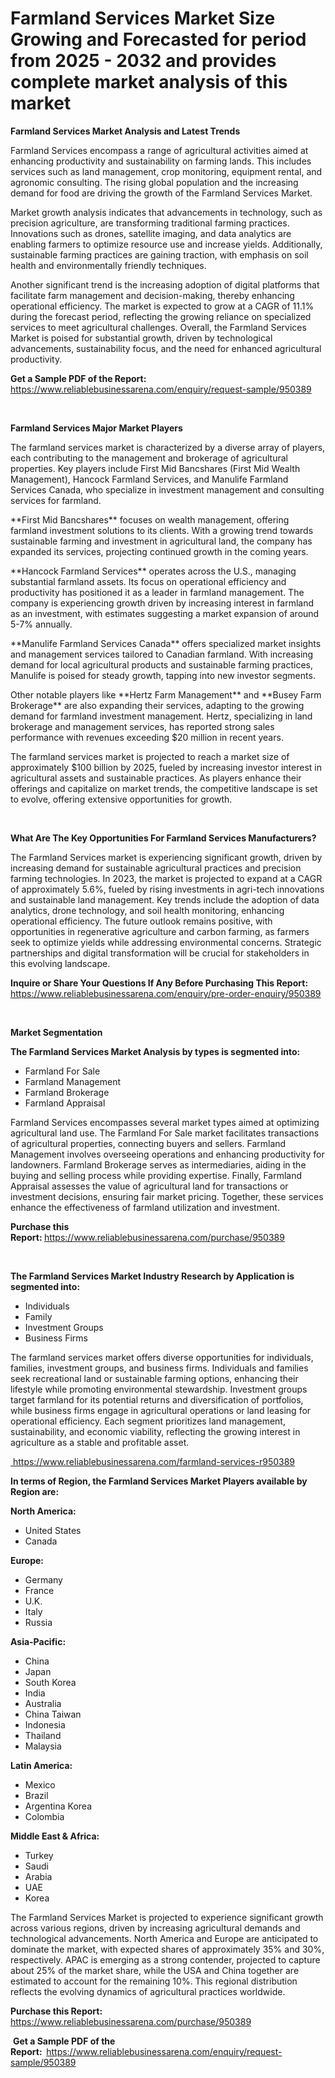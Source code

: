 <p><h1>Farmland Services Market Size Growing and Forecasted for period from 2025 - 2032 and provides complete market analysis of this market</h1></p><p><strong>Farmland Services Market Analysis and Latest Trends</strong></p>
<p><p>Farmland Services encompass a range of agricultural activities aimed at enhancing productivity and sustainability on farming lands. This includes services such as land management, crop monitoring, equipment rental, and agronomic consulting. The rising global population and the increasing demand for food are driving the growth of the Farmland Services Market. </p><p>Market growth analysis indicates that advancements in technology, such as precision agriculture, are transforming traditional farming practices. Innovations such as drones, satellite imaging, and data analytics are enabling farmers to optimize resource use and increase yields. Additionally, sustainable farming practices are gaining traction, with emphasis on soil health and environmentally friendly techniques.</p><p>Another significant trend is the increasing adoption of digital platforms that facilitate farm management and decision-making, thereby enhancing operational efficiency. The market is expected to grow at a CAGR of 11.1% during the forecast period, reflecting the growing reliance on specialized services to meet agricultural challenges. Overall, the Farmland Services Market is poised for substantial growth, driven by technological advancements, sustainability focus, and the need for enhanced agricultural productivity.</p></p>
<p><strong>Get a Sample PDF of the Report:&nbsp;</strong> <a href="https://www.reliablebusinessarena.com/enquiry/request-sample/950389?utm_campaign=2802&utm_medium=2&utm_source=Github&utm_content=ia&utm_term=16042025&utm_id=farmland-services">https://www.reliablebusinessarena.com/enquiry/request-sample/950389</a></p>
<p>&nbsp;</p>
<p><strong>Farmland Services Major Market Players</strong></p>
<p><p>The farmland services market is characterized by a diverse array of players, each contributing to the management and brokerage of agricultural properties. Key players include First Mid Bancshares (First Mid Wealth Management), Hancock Farmland Services, and Manulife Farmland Services Canada, who specialize in investment management and consulting services for farmland.</p><p>**First Mid Bancshares** focuses on wealth management, offering farmland investment solutions to its clients. With a growing trend towards sustainable farming and investment in agricultural land, the company has expanded its services, projecting continued growth in the coming years.</p><p>**Hancock Farmland Services** operates across the U.S., managing substantial farmland assets. Its focus on operational efficiency and productivity has positioned it as a leader in farmland management. The company is experiencing growth driven by increasing interest in farmland as an investment, with estimates suggesting a market expansion of around 5-7% annually.</p><p>**Manulife Farmland Services Canada** offers specialized market insights and management services tailored to Canadian farmland. With increasing demand for local agricultural products and sustainable farming practices, Manulife is poised for steady growth, tapping into new investor segments.</p><p>Other notable players like **Hertz Farm Management** and **Busey Farm Brokerage** are also expanding their services, adapting to the growing demand for farmland investment management. Hertz, specializing in land brokerage and management services, has reported strong sales performance with revenues exceeding $20 million in recent years.</p><p>The farmland services market is projected to reach a market size of approximately $100 billion by 2025, fueled by increasing investor interest in agricultural assets and sustainable practices. As players enhance their offerings and capitalize on market trends, the competitive landscape is set to evolve, offering extensive opportunities for growth.</p></p>
<p>&nbsp;</p>
<p><strong>What Are The Key Opportunities For Farmland Services Manufacturers?</strong></p>
<p><p>The Farmland Services market is experiencing significant growth, driven by increasing demand for sustainable agricultural practices and precision farming technologies. In 2023, the market is projected to expand at a CAGR of approximately 5.6%, fueled by rising investments in agri-tech innovations and sustainable land management. Key trends include the adoption of data analytics, drone technology, and soil health monitoring, enhancing operational efficiency. The future outlook remains positive, with opportunities in regenerative agriculture and carbon farming, as farmers seek to optimize yields while addressing environmental concerns. Strategic partnerships and digital transformation will be crucial for stakeholders in this evolving landscape.</p></p>
<p><strong>Inquire or Share Your Questions If Any Before Purchasing This Report:</strong> <a href="https://www.reliablebusinessarena.com/enquiry/pre-order-enquiry/950389?utm_campaign=2802&utm_medium=2&utm_source=Github&utm_content=ia&utm_term=16042025&utm_id=farmland-services">https://www.reliablebusinessarena.com/enquiry/pre-order-enquiry/950389</a></p>
<p>&nbsp;</p>
<p><strong>Market Segmentation</strong></p>
<p><strong>The Farmland Services Market Analysis by types is segmented into:</strong></p>
<p><ul><li>Farmland For Sale</li><li>Farmland Management</li><li>Farmland Brokerage</li><li>Farmland Appraisal</li></ul></p>
<p><p>Farmland Services encompasses several market types aimed at optimizing agricultural land use. The Farmland For Sale market facilitates transactions of agricultural properties, connecting buyers and sellers. Farmland Management involves overseeing operations and enhancing productivity for landowners. Farmland Brokerage serves as intermediaries, aiding in the buying and selling process while providing expertise. Finally, Farmland Appraisal assesses the value of agricultural land for transactions or investment decisions, ensuring fair market pricing. Together, these services enhance the effectiveness of farmland utilization and investment.</p></p>
<p><strong>Purchase this Report:&nbsp;</strong><a href="https://www.reliablebusinessarena.com/purchase/950389?utm_campaign=2802&utm_medium=2&utm_source=Github&utm_content=ia&utm_term=16042025&utm_id=farmland-services">https://www.reliablebusinessarena.com/purchase/950389</a></p>
<p>&nbsp;</p>
<p><strong>The Farmland Services Market Industry Research by Application is segmented into:</strong></p>
<p><ul><li>Individuals</li><li>Family</li><li>Investment Groups</li><li>Business Firms</li></ul></p>
<p><p>The farmland services market offers diverse opportunities for individuals, families, investment groups, and business firms. Individuals and families seek recreational land or sustainable farming options, enhancing their lifestyle while promoting environmental stewardship. Investment groups target farmland for its potential returns and diversification of portfolios, while business firms engage in agricultural operations or land leasing for operational efficiency. Each segment prioritizes land management, sustainability, and economic viability, reflecting the growing interest in agriculture as a stable and profitable asset.</p></p>
<p><a href="https://www.reliablebusinessarena.com/farmland-services-r950389?utm_campaign=2802&utm_medium=2&utm_source=Github&utm_content=ia&utm_term=16042025&utm_id=farmland-services">&nbsp;https://www.reliablebusinessarena.com/farmland-services-r950389</a></p>
<p><strong>In terms of Region, the Farmland Services Market Players available by Region are:</strong></p>
<p>
    <p> <strong> North America: </strong>
        <ul>
            <li>United States</li>
            <li>Canada</li>
        </ul>
        </p> 
    <p> <strong> Europe: </strong>
        <ul>
            <li>Germany</li>
            <li>France</li>
            <li>U.K.</li>
            <li>Italy</li>
            <li>Russia</li>
        </ul>
        </p> 
    <p> <strong> Asia-Pacific: </strong>
        <ul>
            <li>China</li>
            <li>Japan</li>
            <li>South Korea</li>
            <li>India</li>
            <li>Australia</li>
            <li>China Taiwan</li>
            <li>Indonesia</li>
            <li>Thailand</li>
            <li>Malaysia</li>
        </ul>
        </p> 
    <p> <strong> Latin America: </strong>
        <ul>
            <li>Mexico</li>
            <li>Brazil</li>
            <li>Argentina Korea</li>
            <li>Colombia</li>
        </ul>
        </p> 
    <p> <strong> Middle East & Africa: </strong>
        <ul>
            <li>Turkey</li>
            <li>Saudi</li>
            <li>Arabia</li>
            <li>UAE</li>
            <li>Korea</li>
        </ul>
    </p>
    </p>
<p><p>The Farmland Services Market is projected to experience significant growth across various regions, driven by increasing agricultural demands and technological advancements. North America and Europe are anticipated to dominate the market, with expected shares of approximately 35% and 30%, respectively. APAC is emerging as a strong contender, projected to capture about 25% of the market share, while the USA and China together are estimated to account for the remaining 10%. This regional distribution reflects the evolving dynamics of agricultural practices worldwide.</p></p>
<p><strong>Purchase this Report: </strong><a href="https://www.reliablebusinessarena.com/purchase/950389?utm_campaign=2802&utm_medium=2&utm_source=Github&utm_content=ia&utm_term=16042025&utm_id=farmland-services">https://www.reliablebusinessarena.com/purchase/950389</a></p>
<p>&nbsp;<strong>Get a Sample PDF of the Report:&nbsp;&nbsp;</strong><a href="https://www.reliablebusinessarena.com/enquiry/request-sample/950389?utm_campaign=2802&utm_medium=2&utm_source=Github&utm_content=ia&utm_term=16042025&utm_id=farmland-services">https://www.reliablebusinessarena.com/enquiry/request-sample/950389</a></p>
<p><strong></strong></p>
<p><p></p><p></p><p></p></p>